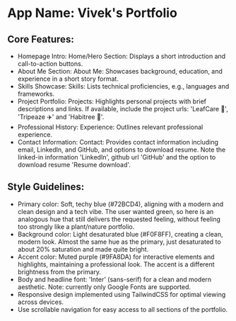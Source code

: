 # **App Name**: Vivek's Portfolio

## Core Features:

- Homepage Intro: Home/Hero Section: Displays a short introduction and call-to-action buttons.
- About Me Section: About Me: Showcases background, education, and experience in a short story format.
- Skills Showcase: Skills: Lists technical proficiencies, e.g., languages and frameworks.
- Project Portfolio: Projects: Highlights personal projects with brief descriptions and links. If available, include the project urls: 'LeafCare 🌱', 'Tripeaze ✈️' and 'Habitree 🌳'.
- Professional History: Experience: Outlines relevant professional experience.
- Contact Information: Contact: Provides contact information including email, LinkedIn, and GitHub, and options to download resume. Note the linked-in information 'LinkedIn', github url 'GitHub' and the option to download resume 'Resume download'.

## Style Guidelines:

- Primary color: Soft, techy blue (#72BCD4), aligning with a modern and clean design and a tech vibe. The user wanted green, so here is an analogous hue that still delivers the requested feeling, without feeling too strongly like a plant/nature portfolio.
- Background color: Light desaturated blue (#F0F8FF), creating a clean, modern look. Almost the same hue as the primary, just desaturated to about 20% saturation and made quite bright.
- Accent color: Muted purple (#9FA8DA) for interactive elements and highlights, maintaining a professional look. The accent is a different brightness from the primary.
- Body and headline font: 'Inter' (sans-serif) for a clean and modern aesthetic. Note: currently only Google Fonts are supported.
- Responsive design implemented using TailwindCSS for optimal viewing across devices.
- Use scrollable navigation for easy access to all sections of the portfolio.